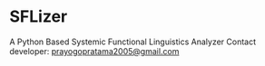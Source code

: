 # SFLizer
A Python Based Systemic Functional Linguistics Analyzer
Contact developer: prayogopratama2005@gmail.com
